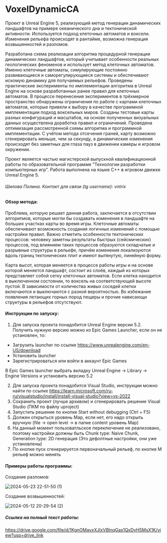 # VoxelDynamicCA
 Проект в Unreal Engine 5, реализующий метод генерации динамических ландшафтов на примере океанического дна и тектонической активности.
 Используется подход клеточных автоматов и воксели.
 Изменения рельефа происходят в рантайме, возможна генерация возвышенностей и разломов.

Разработана схема реализации алгоритма процедурной генерации динамических ландшафтов, который учитывает особенности реальных геологических феноменов и использует метод клеточных автоматов. Именно клеточные автоматы, симулирующие постоянно развивающиеся и саморегулирующиеся системы и обеспечивают искомую динамику для получаемых рельефов. 
Проведены практические эксперименты по имплементации алгоритма в Unreal Engine на основе разработанных ранее правил для клеточных автоматов. В процессе перенесения экспериментов в трёхмерное пространство обнаружены ограничения по работе с картами клеточных автоматов, которые привели к выбору в качестве программной имплементации подход воксельных миров. Созданы тестовые карты разных конфигураций и масштабов, на основе полученных визуальных данных осуществлена доработка правил и ограничений. Проведена оптимизация рассмотренной схемы алгоритма и программной имплементации. С учётом метода отсечения граней, карту возможно сгенерировать меньше, чем за секунду, а динамические изменения происходят без заметных для глаза пауз в движении камеры и игровом окружении. 

Проект является частью магистерской выпускной квалификационной работы по образовательной программе "Технологии разработки компьютерных игр". Работа выполнена на языке C++ в игровом движке Unreal Engine 5.

###### Шилова Полина. Контакт для связи (tg username): vntrix 

#### Обзор метода:
Проблема, которую решает данная работа, заключается в отсутствии алгоритмов, которые могли бы создавать изменения в ландшафте на больших участках карты во время игры. Клеточные автоматы обеспечивают возможность создания логичных изменений с помощью настройки правил. Важно отметить особенности тектонических процессов: человеку заметны результаты быстрых (сейсмических) процессов, под влиянием таких процессов образуются складчатые и разрывные структуры в рельефе, причём изменения локализуются вдоль границ тектонических плит и имеют вытянутую, линейную форму. 

Карта высот, которая меняется в процессе работы игры и на основе которой меняется ландшафт, состоит из слоёв, каждый из которых представляет собой сетку клеточных автоматов. Если клетка находится в выключенном состоянии, то воксель на соответствующей высоте пустой. В зависимости от количества живых соседей клетки включаются и выключаются с разной вероятностью. Во избежание появления летающих горных пород пещеры и прочие нависающи структуры в рельефов отсутствуют.

#### Инструкции по запуску:
1. Для запуска проекта понадобится Unreal Engine версии 5.2. Получить нужную версию можно из Epic Games Launcher, если он не установлен, то:
- Загрузить launcher по ссылке https://www.unrealengine.com/en-US/download
- Установить launcher
- Зарегистрироваться или войти в аккаунт Epic Games

В Epic Games launcher выбрать вкладку Unreal Engine -> Library -> Engine Versions и установить версию 5.2

2. Для запуска проекта понадобится Visual Studio, инструкции можно найти по ссылке https://learn.microsoft.com/ru-ru/visualstudio/install/install-visual-studio?view=vs-2022
3. Сохранить проект (лучше архивом) и сгенерировать решение Visual Studio (ПКМ по файлу uproject)
4. Запустить решение по кнопке Start without debugging (Ctrl + F5)
5. Должен открыться уровень Map, если нет, его надо открыть вручную (file -> open level -> в папке content уровень Map)
6. На данный момент пользоватльское переключение не реализовано, поэтому настройки должны быть Chunk type: Naive Chunk, Generation type: 2D генерация (Это дефолтные настройки, они уже установлены)
7. По кнопке пуск сгенерируется первоначальный рельеф, по кнопке M рельеф можно менять


#### Примеры работы программы:

Создание разломов:

 ![2024-05-23 22-51-50 (1)](https://github.com/lapollinaria/VoxelDynamicCA/assets/46728296/92c8bcfc-7728-4354-9b43-bc5127d8cd78)

Создание возвышенностей:

 ![2024-05-12 20-29-54 (2)](https://github.com/lapollinaria/VoxelDynamicCA/assets/46728296/afaab3c7-fe5f-4e2a-8bb3-4093a0274dac)

##### Ссылка на полный текст работы:
https://drive.google.com/file/d/1KgnOMavxXJlxVBlnqGas1QxDvH5MsX1K/view?usp=drive_link

